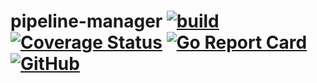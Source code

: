 # pipeline-manager [![build](https://github.com/TovarischSuhov/pipelines-manager/actions/workflows/ci.yml/badge.svg)](https://github.com/TovarischSuhov/pipelines-manager/actions/workflows/ci.yml) [![Coverage Status](https://coveralls.io/repos/github/TovarischSuhov/pipeline-manager/badge.svg?branch=master)](https://coveralls.io/github/TovarischSuhov/pipeline-manager?branch=master) [![Go Report Card](https://goreportcard.com/badge/github.com/TovarischSuhov/pipeline-manager)](https://goreportcard.com/report/github.com/TovarischSuhov/pipeline-manager) [![GitHub](https://img.shields.io/github/license/TovarischSuhov/pipelines-manager)](https://img.shields.io/github/license/TovarischSuhov/pipelines-manager)
